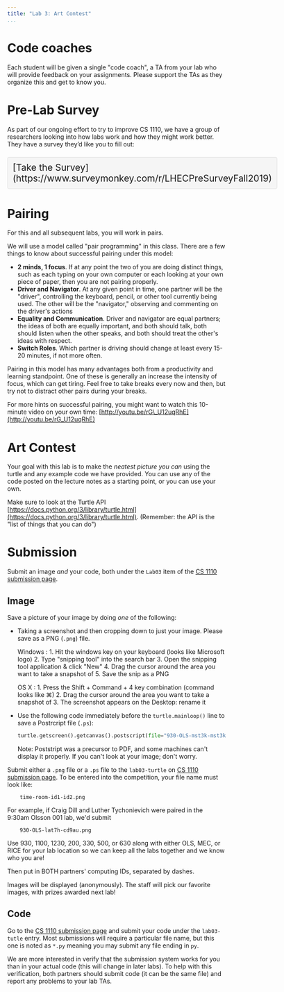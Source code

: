 ```yaml
---
title: "Lab 3: Art Contest"
...
```


# Code coaches

Each student will be given a single "code coach",
a TA from your lab who will provide feedback on your assignments.
Please support the TAs as they organize this and get to know you.

# Pre-Lab Survey
As part of our ongoing effort to try to improve CS 1110, we have a group of researchers looking into how labs work and how they might work better. They have a survey they’d like you to fill out:


<div style="display:table;margin: 1em auto;font-size:150%; padding:1ex; border:thin solid #e3e3e3; border-radius:4px; background:#f5f5f5;-webkit-box-shadow: inset 0 1px 1px rgba(0, 0, 0, 0.05); -moz-box-shadow: inset 0 1px 1px rgba(0, 0, 0, 0.05); box-shadow: inset 0 1px 1px rgba(0, 0, 0, 0.05);">[Take the Survey](https://www.surveymonkey.com/r/LHECPreSurveyFall2019)</div>




# Pairing

For this and all subsequent labs, you will work in pairs.

We will use a model called "pair programming" in this class. There are a
few things to know about successful pairing under this model:

-   **2 minds, 1 focus**. If at any point the two of you are doing
    distinct things, such as each typing on your own computer or each
    looking at your own piece of paper, then you are not pairing
    properly.
-   **Driver and Navigator**. At any given point in time, one partner
    will be the "driver", controlling the keyboard, pencil, or other
    tool currently being used. The other will be the "navigator,"
    observing and commenting on the driver's actions
-   **Equality and Communication**. Driver and navigator are equal
    partners; the ideas of both are equally important, and both should
    talk, both should listen when the other speaks, and both should
    treat the other's ideas with respect.
-   **Switch Roles**. Which partner is driving should change at least
    every 15-20 minutes, if not more often.

Pairing in this model has many advantages both from a productivity and
learning standpoint. One of these is generally an increase the intensity
of focus, which can get tiring. Feel free to take breaks every now and
then, but try not to distract other pairs during your breaks.

For more hints on successful pairing, you might want to watch this
10-minute video on your own time:
[http://youtu.be/rG\_U12uqRhE](http://youtu.be/rG_U12uqRhE)

# Art Contest

Your goal with this lab is to make the *neatest picture you can* using
the turtle and any example code we have provided. You can use any of the
code posted on the lecture notes as a starting point, or you can use
your own.

Make sure to look at the Turtle API
[https://docs.python.org/3/library/turtle.html](https://docs.python.org/3/library/turtle.html).
(Remember: the API is the "list of things that you can do")

# Submission

Submit an image *and* your code, both under the `Lab03` item of the [CS 1110 submission page](https://kytos.cs.virginia.edu/cs1110/).

## Image 

Save a picture of your image by doing *one* of the following:

-   Taking a screenshot and then cropping down to just your image.
    Please save as a PNG (`.png`) file.
    
    Windows
    :   1.  Hit the windows key on your keyboard (looks like Microsoft logo)
        2.  Type "snipping tool" into the search bar
        3.  Open the snipping tool application & click "New" 
        4.  Drag the cursor around the area you want to take a snapshot of
        5.  Save the snip as a PNG
    
    OS X
    :   1.  Press the Shift + Command + 4 key combination (command looks like ⌘)
        2.  Drag the cursor around the area you want to take a snapshot of
        3.  The screenshot appears on the Desktop: rename it

-   Use the following code immediately before the `turtle.mainloop()` line to save a Postrcript file (`.ps`):
    
    ````python
    turtle.getscreen().getcanvas().postscript(file="930-OLS-mst3k-mst3k.ps", colormode="color")
    ````
    
    Note: Poststript was a precursor to PDF, and some machines can't display it properly.
    If you can't look at your image; don't worry.

Submit either a `.png` file or a `.ps` file to the `lab03-turtle` on [CS 1110 submission page](https://kytos.cs.virginia.edu/cs1110/).
To be entered into the competition, your file name must look like:

        time-room-id1-id2.png

For example, if Craig Dill and Luther Tychonievich were paired in the 9:30am Olsson 001 lab, we'd submit

        930-OLS-lat7h-cd9au.png

Use 930, 1100, 1230, 200, 330, 500, or 630
along with either OLS, MEC, or RICE for your lab location
so we can keep all the labs together and we know who you are!

Then put in BOTH partners' computing IDs, separated by dashes.

Images will be displayed (anonymously).
The staff will pick our favorite images, with prizes awarded next lab!

## Code

Go to the [CS 1110 submission page](https://kytos.cs.virginia.edu/cs1110/) and submit your code under the `lab03-tutle` entry.
Most submissions will require a particular file name, but this one is noted as `*.py` meaning you may submit any file ending in `py`.

We are more interested in verify that the submission system works for you than in your actual code (this will change in later labs).
To help with this verification, both partners should submit code (it can be the same file) and report any problems to your lab TAs.
